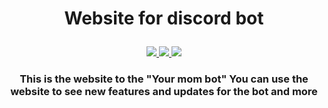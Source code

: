 ## <h1><p style="text-align: center;">Website for discord bot</p></h1>

<p align="center">
    <a href="https://websever-for-replit.kemalsptkemal.repl.co">
        <img src="https://img.shields.io/github/last-commit/Null-B/websever-for-replit?style=flat-square">
    </a>
    <a href="https://github.com/Null-B/bot">
        <img src="https://img.shields.io/github/repo-size/Null-B/bot?color=orange&label=Discod%20bot%20repo&logo=github&style=flat-square">
    </a>
    <a>
        <img src="https://img.shields.io/github/last-commit/Null-B/websever-for-replit?color=success&logo=github&style=flat-square">
    </a>
</p>

### <p style="text-align: center;">This is the website to the "Your mom bot" You can use the website to see new features and updates for the bot and more</p>
